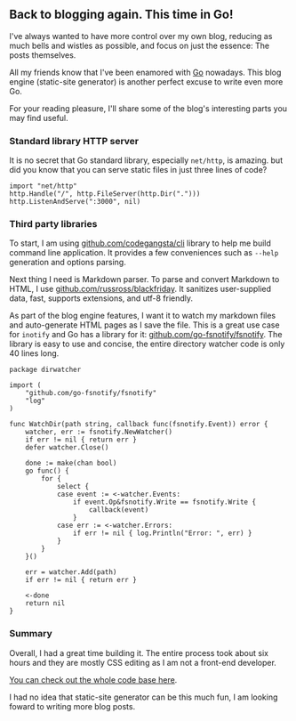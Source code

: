 ## Back to blogging again. This time in Go!

I've always wanted to have more control over my own blog, reducing as much bells and wistles as possible, and focus on just the essence: The posts themselves.

All my friends know that I've been enamored with [Go](https://golang.org/) nowadays. This blog engine (static-site generator) is another perfect excuse to write even more Go.

For your reading pleasure, I'll share some of the blog's interesting parts you may find useful.


### Standard library HTTP server

It is no secret that Go standard library, especially `net/http`, is amazing. but did you know that you can serve static files in just three lines of code?

<pre class="code"><code class="language-go">import "net/http"
http.Handle("/", http.FileServer(http.Dir(".")))
http.ListenAndServe(":3000", nil)
</code></pre>


### Third party libraries

To start, I am using [github.com/codegangsta/cli](https://github.com/codegangsta/cli) library to help me build command line application.
It provides a few conveniences such as `--help` generation and options parsing.

Next thing I need is Markdown parser. To parse and convert Markdown to HTML, I use [github.com/russross/blackfriday](https://github.com/russross/blackfriday).
It sanitizes user-supplied data, fast, supports extensions, and utf-8 friendly.

As part of the blog engine features, I want it to watch my markdown files and auto-generate HTML pages as I save the file.
This is a great use case for `inotify` and Go has a library for it: [github.com/go-fsnotify/fsnotify](github.com/go-fsnotify/fsnotify).
The library is easy to use and concise, the entire directory watcher code is only 40 lines long.

<pre class="code"><code class="language-go">package dirwatcher

import (
    "github.com/go-fsnotify/fsnotify"
    "log"
)

func WatchDir(path string, callback func(fsnotify.Event)) error {
    watcher, err := fsnotify.NewWatcher()
    if err != nil { return err }
    defer watcher.Close()

    done := make(chan bool)
    go func() {
        for {
            select {
            case event := <-watcher.Events:
                if event.Op&fsnotify.Write == fsnotify.Write {
                    callback(event)
                }
            case err := <-watcher.Errors:
                if err != nil { log.Println("Error: ", err) }
            }
        }
    }()

    err = watcher.Add(path)
    if err != nil { return err }

    <-done
    return nil
}
</code></pre>


### Summary

Overall, I had a great time building it. The entire process took about six hours and they are mostly CSS editing as I am not a front-end developer.

[You can check out the whole code base here](https://github.com/didip/didip.github.io).

I had no idea that static-site generator can be this much fun, I am looking foward to writing more blog posts.
